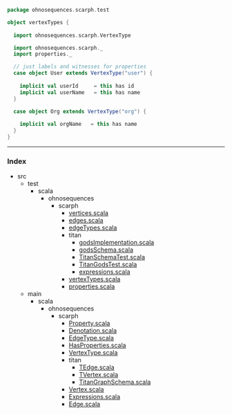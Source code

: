 
```scala
package ohnosequences.scarph.test

object vertexTypes {
  
  import ohnosequences.scarph.VertexType

  import ohnosequences.scarph._
  import properties._

  // just labels and witnesses for properties
  case object User extends VertexType("user") {
    
    implicit val userId     = this has id
    implicit val userName   = this has name
  }

  case object Org extends VertexType("org") {
    
    implicit val orgName   = this has name
  }
}

```


------

### Index

+ src
  + test
    + scala
      + ohnosequences
        + scarph
          + [vertices.scala][test/scala/ohnosequences/scarph/vertices.scala]
          + [edges.scala][test/scala/ohnosequences/scarph/edges.scala]
          + [edgeTypes.scala][test/scala/ohnosequences/scarph/edgeTypes.scala]
          + titan
            + [godsImplementation.scala][test/scala/ohnosequences/scarph/titan/godsImplementation.scala]
            + [godsSchema.scala][test/scala/ohnosequences/scarph/titan/godsSchema.scala]
            + [TitanSchemaTest.scala][test/scala/ohnosequences/scarph/titan/TitanSchemaTest.scala]
            + [TitanGodsTest.scala][test/scala/ohnosequences/scarph/titan/TitanGodsTest.scala]
            + [expressions.scala][test/scala/ohnosequences/scarph/titan/expressions.scala]
          + [vertexTypes.scala][test/scala/ohnosequences/scarph/vertexTypes.scala]
          + [properties.scala][test/scala/ohnosequences/scarph/properties.scala]
  + main
    + scala
      + ohnosequences
        + scarph
          + [Property.scala][main/scala/ohnosequences/scarph/Property.scala]
          + [Denotation.scala][main/scala/ohnosequences/scarph/Denotation.scala]
          + [EdgeType.scala][main/scala/ohnosequences/scarph/EdgeType.scala]
          + [HasProperties.scala][main/scala/ohnosequences/scarph/HasProperties.scala]
          + [VertexType.scala][main/scala/ohnosequences/scarph/VertexType.scala]
          + titan
            + [TEdge.scala][main/scala/ohnosequences/scarph/titan/TEdge.scala]
            + [TVertex.scala][main/scala/ohnosequences/scarph/titan/TVertex.scala]
            + [TitanGraphSchema.scala][main/scala/ohnosequences/scarph/titan/TitanGraphSchema.scala]
          + [Vertex.scala][main/scala/ohnosequences/scarph/Vertex.scala]
          + [Expressions.scala][main/scala/ohnosequences/scarph/Expressions.scala]
          + [Edge.scala][main/scala/ohnosequences/scarph/Edge.scala]

[test/scala/ohnosequences/scarph/vertices.scala]: vertices.scala.md
[test/scala/ohnosequences/scarph/edges.scala]: edges.scala.md
[test/scala/ohnosequences/scarph/edgeTypes.scala]: edgeTypes.scala.md
[test/scala/ohnosequences/scarph/titan/godsImplementation.scala]: titan/godsImplementation.scala.md
[test/scala/ohnosequences/scarph/titan/godsSchema.scala]: titan/godsSchema.scala.md
[test/scala/ohnosequences/scarph/titan/TitanSchemaTest.scala]: titan/TitanSchemaTest.scala.md
[test/scala/ohnosequences/scarph/titan/TitanGodsTest.scala]: titan/TitanGodsTest.scala.md
[test/scala/ohnosequences/scarph/titan/expressions.scala]: titan/expressions.scala.md
[test/scala/ohnosequences/scarph/vertexTypes.scala]: vertexTypes.scala.md
[test/scala/ohnosequences/scarph/properties.scala]: properties.scala.md
[main/scala/ohnosequences/scarph/Property.scala]: ../../../../main/scala/ohnosequences/scarph/Property.scala.md
[main/scala/ohnosequences/scarph/Denotation.scala]: ../../../../main/scala/ohnosequences/scarph/Denotation.scala.md
[main/scala/ohnosequences/scarph/EdgeType.scala]: ../../../../main/scala/ohnosequences/scarph/EdgeType.scala.md
[main/scala/ohnosequences/scarph/HasProperties.scala]: ../../../../main/scala/ohnosequences/scarph/HasProperties.scala.md
[main/scala/ohnosequences/scarph/VertexType.scala]: ../../../../main/scala/ohnosequences/scarph/VertexType.scala.md
[main/scala/ohnosequences/scarph/titan/TEdge.scala]: ../../../../main/scala/ohnosequences/scarph/titan/TEdge.scala.md
[main/scala/ohnosequences/scarph/titan/TVertex.scala]: ../../../../main/scala/ohnosequences/scarph/titan/TVertex.scala.md
[main/scala/ohnosequences/scarph/titan/TitanGraphSchema.scala]: ../../../../main/scala/ohnosequences/scarph/titan/TitanGraphSchema.scala.md
[main/scala/ohnosequences/scarph/Vertex.scala]: ../../../../main/scala/ohnosequences/scarph/Vertex.scala.md
[main/scala/ohnosequences/scarph/Expressions.scala]: ../../../../main/scala/ohnosequences/scarph/Expressions.scala.md
[main/scala/ohnosequences/scarph/Edge.scala]: ../../../../main/scala/ohnosequences/scarph/Edge.scala.md